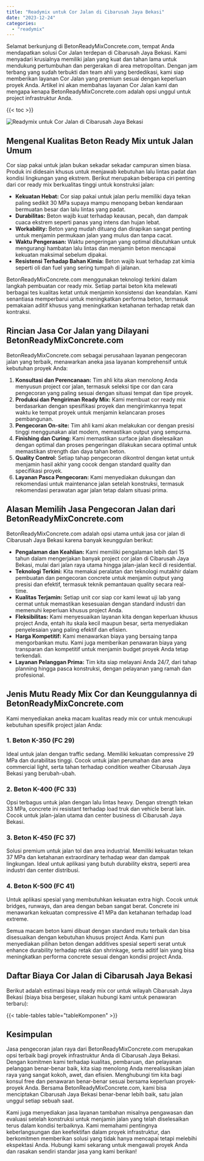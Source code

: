 ```yaml
---
title: "Readymix untuk Cor Jalan di Cibarusah Jaya Bekasi"
date: "2023-12-24"
categories: 
  - "readymix"
---
```


Selamat berkunjung di BetonReadyMixConcrete.com, tempat Anda mendapatkan solusi Cor Jalan terdepan di Cibarusah Jaya Bekasi. Kami menyadari krusialnya memiliki jalan yang kuat dan tahan lama untuk mendukung pertumbuhan dan pergerakan di area metropolitan. Dengan jam terbang yang sudah terbukti dan team ahli yang berdedikasi, kami siap memberikan layanan Cor Jalan yang premium sesuai dengan keperluan proyek Anda. Artikel ini akan membahas layanan Cor Jalan kami dan mengapa kenapa BetonReadyMixConcrete.com adalah opsi unggul untuk project infrastruktur Anda.

{{< toc >}}

![Readymix untuk Cor Jalan di Cibarusah Jaya Bekasi](https://betoncor8.github.io/cor/harga-beton-readymix-concrete%20(41).png)

## Mengenal Kualitas Beton Ready Mix untuk Jalan Umum

Cor siap pakai untuk jalan bukan sekadar sekadar campuran simen biasa. Produk ini didesain khusus untuk menjawab kebutuhan lalu lintas padat dan kondisi lingkungan yang ekstrem. Berikut merupakan beberapa ciri penting dari cor ready mix berkualitas tinggi untuk konstruksi jalan:

- **Kekuatan Hebat:** Cor siap pakai untuk jalan perlu memiliki daya tekan paling sedikit 30 MPa supaya mampu menopang beban kendaraan bermuatan besar dan lalu lintas yang padat.
- **Durabilitas:** Beton wajib kuat terhadap keausan, pecah, dan dampak cuaca ekstrem seperti panas yang intens dan hujan lebat.
- **Workability:** Beton yang mudah dituang dan dirapikan sangat penting untuk menjamin permukaan jalan yang mulus dan tanpa cacat.
- **Waktu Pengerasan:** Waktu pengeringan yang optimal dibutuhkan untuk mengurangi hambatan lalu lintas dan menjamin beton mencapai kekuatan maksimal sebelum dipakai.
- **Resistensi Terhadap Bahan Kimia:** Beton wajib kuat terhadap zat kimia seperti oli dan fuel yang sering tumpah di jalanan.

BetonReadyMixConcrete.com menggunakan teknologi terkini dalam langkah pembuatan cor ready mix. Setiap partai beton kita melewati berbagai tes kualitas ketat untuk menjamin konsistensi dan keandalan. Kami senantiasa memperbarui untuk meningkatkan performa beton, termasuk pemakaian aditif khusus yang meningkatkan ketahanan terhadap retak dan kontraksi.

## Rincian Jasa Cor Jalan yang Dilayani BetonReadyMixConcrete.com

BetonReadyMixConcrete.com sebagai perusahaan layanan pengecoran jalan yang terbaik, menawarkan aneka jasa layanan komprehensif untuk kebutuhan proyek Anda:

1. **Konsultasi dan Perencanaan:** Tim ahli kita akan menolong Anda menyusun project cor jalan, termasuk seleksi tipe cor dan cara pengecoran yang paling sesuai dengan situasi tempat dan tipe proyek.
2. **Produksi dan Pengiriman Ready Mix:** Kami membuat cor ready mix berdasarkan dengan spesifikasi proyek dan mengirimkannya tepat waktu ke tempat proyek untuk menjamin kelancaran proses pembangunan.
3. **Pengecoran On-site:** Tim ahli kami akan melakukan cor dengan presisi tinggi menggunakan alat modern, memastikan output yang sempurna.
4. **Finishing dan Curing:** Kami memastikan surface jalan diselesaikan dengan optimal dan proses pengeringan dilakukan secara optimal untuk memastikan strength dan daya tahan beton.
5. **Quality Control:** Setiap tahap pengecoran dikontrol dengan ketat untuk menjamin hasil akhir yang cocok dengan standard quality dan specifikasi proyek.
6. **Layanan Pasca Pengecoran:** Kami menyediakan dukungan dan rekomendasi untuk maintenance jalan setelah konstruksi, termasuk rekomendasi perawatan agar jalan tetap dalam situasi prima.

## Alasan Memilih Jasa Pengecoran Jalan dari BetonReadyMixConcrete.com

BetonReadyMixConcrete.com adalah opsi utama untuk jasa cor jalan di Cibarusah Jaya Bekasi karena banyak keunggulan berikut:

- **Pengalaman dan Keahlian:** Kami memiliki pengalaman lebih dari 15 tahun dalam mengerjakan banyak project cor jalan di Cibarusah Jaya Bekasi, mulai dari jalan raya utama hingga jalan-jalan kecil di residential.
- **Teknologi Terkini:** Kita memakai peralatan dan teknologi mutakhir dalam pembuatan dan pengecoran concrete untuk menjamin output yang presisi dan efektif, termasuk teknik pemantauan quality secara real-time.
- **Kualitas Terjamin:** Setiap unit cor siap cor kami lewat uji lab yang cermat untuk memastikan kesesuaian dengan standard industri dan memenuhi keperluan khusus project Anda.
- **Fleksibilitas:** Kami menyesuaikan layanan kita dengan keperluan khusus project Anda, entah itu skala kecil maupun besar, serta menyediakan penyelesaian yang paling efektif dan efisien.
- **Harga Kompetitif:** Kami menawarkan biaya yang bersaing tanpa mengorbankan mutu. Kami juga memberikan penawaran biaya yang transparan dan kompetitif untuk menjamin budget proyek Anda tetap terkendali.
- **Layanan Pelanggan Prima:** Tim kita siap melayani Anda 24/7, dari tahap planning hingga pasca konstruksi, dengan pelayanan yang ramah dan profesional.

## Jenis Mutu Ready Mix Cor dan Keunggulannya di BetonReadyMixConcrete.com

Kami menyediakan aneka macam kualitas ready mix cor untuk mencukupi kebutuhan spesifik project jalan Anda:

### 1\. Beton K-350 (FC 29)

Ideal untuk jalan dengan traffic sedang. Memiliki kekuatan compressive 29 MPa dan durabilitas tinggi. Cocok untuk jalan perumahan dan area commercial light, serta tahan terhadap condition weather Cibarusah Jaya Bekasi yang berubah-ubah.

### 2\. Beton K-400 (FC 33)

Opsi terbagus untuk jalan dengan lalu lintas heavy. Dengan strength tekan 33 MPa, concrete ini resistant terhadap load truk dan vehicle berat lain. Cocok untuk jalan-jalan utama dan center business di Cibarusah Jaya Bekasi.

### 3\. Beton K-450 (FC 37)

Solusi premium untuk jalan tol dan area industrial. Memiliki kekuatan tekan 37 MPa dan ketahanan extraordinary terhadap wear dan dampak lingkungan. Ideal untuk aplikasi yang butuh durability ekstra, seperti area industri dan center distribusi.

### 4\. Beton K-500 (FC 41)

Untuk aplikasi spesial yang membutuhkan kekuatan extra high. Cocok untuk bridges, runways, dan area dengan beban sangat berat. Concrete ini menawarkan kekuatan compressive 41 MPa dan ketahanan terhadap load extreme.

Semua macam beton kami dibuat dengan standard mutu terbaik dan bisa disesuaikan dengan kebutuhan khusus project Anda. Kami pun menyediakan pilihan beton dengan additives spesial seperti serat untuk enhance durability terhadap retak dan shrinkage, serta aditif lain yang bisa meningkatkan performa concrete sesuai dengan kondisi project Anda.

## Daftar Biaya Cor Jalan di Cibarusah Jaya Bekasi

Berikut adalah estimasi biaya ready mix cor untuk wilayah Cibarusah Jaya Bekasi (biaya bisa bergeser, silakan hubungi kami untuk penawaran terbaru):

{{< table-tables table="tableKomponen" >}}

## Kesimpulan

Jasa pengecoran jalan raya dari BetonReadyMixConcrete.com merupakan opsi terbaik bagi proyek infrastruktur Anda di Cibarusah Jaya Bekasi. Dengan komitmen kami terhadap kualitas, pembaruan, dan pelayanan pelanggan benar-benar baik, kita siap menolong Anda merealisasikan jalan raya yang sangat kokoh, awet, dan efisien. Menghubungi tim kita bagi konsul free dan penawaran benar-benar sesuai bersama keperluan proyek-proyek Anda. Bersama BetonReadyMixConcrete.com, kami bisa menciptakan Cibarusah Jaya Bekasi benar-benar lebih baik, satu jalan unggul setiap sebuah saat.

Kami juga menyediakan jasa layanan tambahan misalnya pengawasan dan evaluasi setelah konstruksi untuk menjamin jalan yang telah diselesaikan terus dalam kondisi terbaiknya. Kami memahami pentingnya keberlangsungan dan keefektifan dalam proyek infrastruktur, dan berkomitmen memberikan solusi yang tidak hanya mencapai tetapi melebihi ekspektasi Anda. Hubungi kami sekarang untuk mengawali proyek Anda dan rasakan sendiri standar jasa yang kami berikan!
